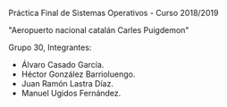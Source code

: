 Práctica Final de Sistemas Operativos - Curso 2018/2019

  "Aeropuerto nacional catalán Carles Puigdemon"
  
Grupo 30,
Integrantes:
  - Álvaro Casado García.
  - Héctor González Barrioluengo.
  - Juan Ramón Lastra Díaz.
  - Manuel Ugidos Fernández.

